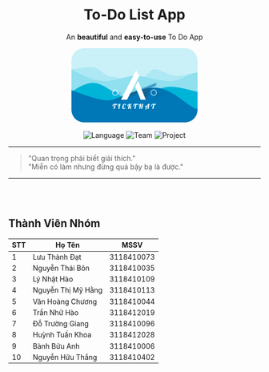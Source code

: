 <div align="center">

# To-Do List App

An **beautiful** and **easy-to-use** To Do App

<img src="/Note/Banner.png" style = "border-radius: 25px;" width="50%">

![Language](https://img.shields.io/badge/Type-Document-orange.svg)
![Team](https://img.shields.io/badge/Team-SGU-00ffff.svg)
![Project](https://img.shields.io/badge/Project-Software%20Technology-1affa3.svg)

</div>

---

> "Quan trọng phải biết giải thích."\
"Miễn có làm nhưng đừng quá bậy bạ là được."

---
<br><br>

## Thành Viên Nhóm
| STT | Họ Tên  | MSSV |
|---| ----- | -------- |
| 1 | Lưu Thành Đạt | 3118410073 |
| 2 | Nguyễn Thái Bôn  | 3118410035  |
| 3 | Lý Nhật Hào | 3118410109  |
| 4 | Nguyễn Thị Mỹ Hằng | 3118410113  |
| 5 | Văn Hoàng Chương  | 3118410044   |
| 6 | Trần Nhữ Hào | 3118412019   |
| 7 | Đỗ Trường Giang  | 3118410096   |
| 8 | Huỳnh Tuấn Khoa | 3118412028  |
| 9 | Bành Bửu Anh | 3118410006   |
| 10 |  Nguyễn Hữu Thắng | 3118410402   |

<br><br>
